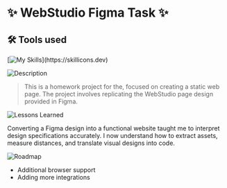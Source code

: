 # ✨ WebStudio Figma Task ✨

 ## 🛠 Tools used
[![My Skills](https://skillicons.dev/icons?i=html,css,)](https://skillicons.dev)

![Description](https://img.shields.io/badge/Description-purple?style=for-the-badge)

>This is a homework project for the, focused on creating a static web page. The project involves replicating the WebStudio page design provided in Figma.
>

![Lessons Learned](https://img.shields.io/badge/Lessons%20Learned-purple?style=for-the-badge)

Converting a Figma design into a functional website taught me to interpret design specifications accurately. I now understand how to extract assets, measure distances, and translate visual designs into code.

![Roadmap](https://img.shields.io/badge/Roadmap-purple?style=for-the-badge)

- Additional browser support
- Adding more integrations
